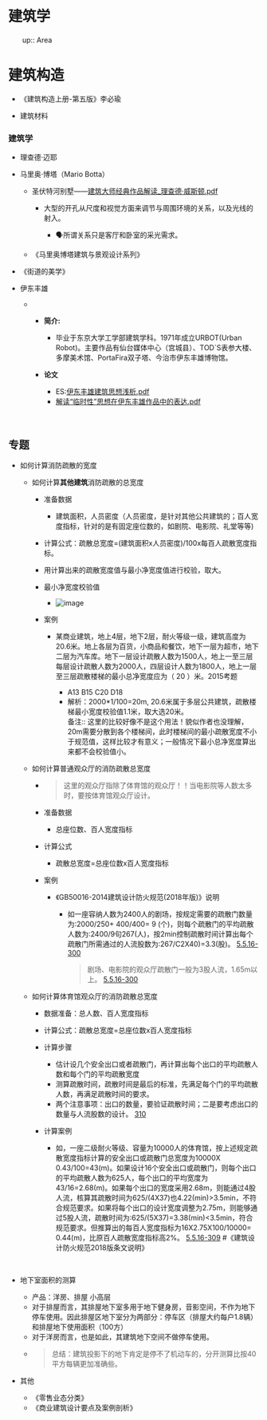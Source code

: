 <h1>建筑学</h1>
<p>　　up:: Area</p>
<h1>建筑构造</h1>
<ul>
<li>
<p>《建筑构造上册-第五版》李必瑜</p>
</li>
<li>
<p>建筑材料</p>
</li>
</ul>
<h3>建筑学</h3>
<ul>
<li>
<p>理查德·迈耶</p>
</li>
<li>
<p>马里奥·博塔（Mario Botta）</p>
<ul>
<li>
<p>圣伏特河别墅——<a href="es://%E5%BB%BA%E7%AD%91%E5%A4%A7%E5%B8%88%E7%BB%8F%E5%85%B8%E4%BD%9C%E5%93%81%E8%A7%A3%E8%AF%BB_%E7%90%86%E6%9F%A5%E5%BE%B7%C2%B7%E5%A8%81%E6%96%AF%E9%A1%BF.pdf">建筑大师经典作品解读_理查德·威斯顿.pdf</a></p>
<ul>
<li>
<p>大型的开孔从尺度和视觉方面来调节与周围环境的关系，以及光线的射入。</p>
<ul>
<li>🗣️所谓关系只是客厅和卧室的采光需求。</li>
</ul>
</li>
</ul>
</li>
<li>
<p>《马里奥博塔建筑与景观设计系列》</p>
</li>
</ul>
</li>
<li>
<p>《街道的美学》</p>
</li>
<li>
<p>伊东丰雄</p>
<ul>
<li>
<ul>
<li>
<p><strong>简介:</strong></p>
<ul>
<li>毕业于东京大学工学部建筑学科。1971年成立URBOT(Urban Robot)。主要作品有仙台媒体中心（宫城县）、TOD`S表参大楼、多摩美术馆、PortaFira双子塔、今治市伊东丰雄博物馆。</li>
</ul>
</li>
<li>
<p><strong>论文</strong></p>
<ul>
<li>ES:<a href="es://%E4%BC%8A%E4%B8%9C%E4%B8%B0%E9%9B%84%E5%BB%BA%E7%AD%91%E6%80%9D%E6%83%B3%E6%B5%85%E6%9E%90.pdf">伊东丰雄建筑思想浅析.pdf</a></li>
<li><a href="es://%E8%A7%A3%E8%AF%BB%E2%80%9C%E4%B8%B4%E6%97%B6%E6%80%A7%E2%80%9D%E6%80%9D%E6%83%B3%E5%9C%A8%E4%BC%8A%E4%B8%9C%E4%B8%B0%E9%9B%84%E4%BD%9C%E5%93%81%E4%B8%AD%E7%9A%84%E8%A1%A8%E8%BE%BE.pdf">解读“临时性”思想在伊东丰雄作品中的表达.pdf</a></li>
</ul>
</li>
</ul>
<p>‍</p>
</li>
</ul>
</li>
</ul>
<h2>专题</h2>
<ul>
<li>
<p>如何计算消防疏散的宽度</p>
<ul>
<li>
<p>如何计算<strong>其他建筑</strong>消防疏散的总宽度</p>
<ul>
<li>
<p>准备数据</p>
<ul>
<li>建筑面积，人员密度（人员密度，是针对其他公共建筑的；百人宽度指标，针对的是有固定座位数的，如剧院、电影院、礼堂等等)</li>
</ul>
</li>
<li>
<p>计算公式：疏散总宽度=(建筑面积x人员密度)/100x每百人疏散宽度指标。</p>
</li>
<li>
<p>用计算出来的疏散宽度值与最小净宽度值进行校验，取大。</p>
</li>
<li>
<p>最小净宽度校验值</p>
<ul>
<li><img src="/assets-images/image-20240719204608-j4nykrz.png" alt="image" /></li>
</ul>
</li>
<li>
<p>案例</p>
<ul>
<li>
<p>某商业建筑，地上4层，地下2层，耐火等级一级，建筑高度为20.6米。地上各层为百货，小商品和餐饮，地下一层为超市，地下二层为汽车库。地下一层设计疏散人数为1500人，地上一至三层每层设计疏散人数为2000人，四层设计人数为1800人，地上一层至三层疏散楼梯的最小总净宽度应为（ 20 ）米。2015考题</p>
<ul>
<li>A13 B15 C20 D18</li>
<li>解析：2000*1/100=20m, 20.6米属于多层公共建筑，疏散楼梯最小宽度校验值1.1米，取大选20米。<br />
备注:: 这里的比较好像不是这个用法！貌似作者也没理解，20m需要分散到各个楼梯间，此时楼梯间的最小疏散宽度不小于规范值，这样比较才有意义；一般情况下最小总净宽度算出来都不会校验值小。</li>
</ul>
</li>
</ul>
</li>
</ul>
</li>
<li>
<p>如何计算<span data-type="text" style="background-color: var(--b3-font-background4);">普通观众厅的</span>消防疏散总宽度</p>
<ul>
<li>
<blockquote>
<p>这里的观众厅指除了体育馆的观众厅！！当电影院等人数太多时，要按体育馆观众厅设计。</p>
</blockquote>
</li>
<li>
<p>准备数据</p>
<ul>
<li>总座位数、百人宽度指标</li>
</ul>
</li>
<li>
<p>计算公式</p>
<ul>
<li>疏散总宽度=总座位数x百人宽度指标</li>
</ul>
</li>
<li>
<p>案例</p>
<ul>
<li>
<p>《GB50016-2014建筑设计防火规范(2018年版)》说明</p>
<ul>
<li>
<p>如一座容纳人数为2400人的剧场，按规定需要的疏散门数量为:2000/250+ 400/400= 9 (个)，则每个疏散门的平均疏散人数为:2400/9句267(人)，按2min控制疏散时间计算出每个疏散门所需通过的人流股数为:267/C2X40)=3.3(股)。 <a href="bookxnotepro://opennote/?nb=%7Bfd71adb7-7c3e-451d-9d82-f095979110ff%7D&amp;book=f72bd829bbc5e1f2e8d1ebc04e6bf38a&amp;page=299&amp;x=192&amp;y=459&amp;id=1931&amp;uuid=3427bb90e011b56ce7cd817dca7bc79b">5.5.16-300</a></p>
<blockquote>
<p>剧场、电影院的观众厅疏散门一般为3股人流，1.65m以上。 <a href="bookxnotepro://opennote/?nb=%7Bfd71adb7-7c3e-451d-9d82-f095979110ff%7D&amp;book=f72bd829bbc5e1f2e8d1ebc04e6bf38a&amp;page=299&amp;x=191&amp;y=255&amp;id=1930&amp;uuid=9e23fc3dac789082aa7b80953d21c298">5.5.16-300</a></p>
</blockquote>
</li>
</ul>
</li>
</ul>
</li>
</ul>
</li>
<li>
<p>如何计算<span data-type="text" style="background-color: var(--b3-font-background8);">体育馆观众厅</span>的消防疏散总宽度</p>
<ul>
<li>
<p>数据准备：总人数、百人宽度指标</p>
</li>
<li>
<p>计算公式：疏散总宽度=总座位数x百人宽度指标</p>
</li>
<li>
<p>计算步骤</p>
<ul>
<li>估计设几个安全出口或者疏散门，再计算出每个出口的平均疏散人数和每个门的平均疏散宽度</li>
<li>测算疏散时间，疏散时间是最后的标准，先满足每个门的平均疏散人数，再满足疏散时间的要求。</li>
<li>两个注意事项：出口的数量，要验证疏散时间；二是要考虑出口的数量与人流股数的设计。 <a href="bookxnotepro://opennote/?nb=%7Bfd71adb7-7c3e-451d-9d82-f095979110ff%7D&amp;book=f72bd829bbc5e1f2e8d1ebc04e6bf38a&amp;page=309&amp;x=190&amp;y=428&amp;id=1928&amp;uuid=e78f2afa1677134557c2bfee1e5a6539">310</a></li>
</ul>
</li>
<li>
<p>计算案例</p>
<ul>
<li>如，一座二级耐火等级、容量为10000人的体育馆，按上述规定疏散宽度指标计算的安全出口或疏散门总宽度为10000X 0.43/100=43(m)。如果设计16个安全出口或疏散门，则每个出口的平均疏散人数为625人，每个出口的平均宽度为43/16=2.68(m)。如果每个出口的宽度采用2.68m，则能通过4股人流，核算其疏散时间为625/(4X37)也4.22(min)&gt;3.5min，不符合规范要求。如果将每个出口的设计宽度调整为2.75m，则能够通过5股人流，疏散时间为:625/(5X37)=3.38(min)&lt;3.5min，符合规范要求。但推算出的每百人宽度指标为16X2.75X100/10000= 0.44(m)，比原百人疏散宽度指标高2%。 <a href="bookxnotepro://opennote/?nb=%7Bfd71adb7-7c3e-451d-9d82-f095979110ff%7D&amp;book=f72bd829bbc5e1f2e8d1ebc04e6bf38a&amp;page=308&amp;x=180&amp;y=322&amp;id=1542&amp;uuid=b22e46e11568a62fb1128a16c6534c68">5.5.16-309</a>  #《建筑设计防火规范2018版条文说明》</li>
</ul>
</li>
</ul>
</li>
</ul>
<p>‍</p>
</li>
<li>
<p>地下室面积的测算</p>
<ul>
<li>产品：洋房、排屋 小高层</li>
<li>对于排屋而言，其排屋地下室多用于地下健身房，音影空间，不作为地下停车使用。因此排屋区地下室分为两部分：停车区（排屋大约每户1.8辆）和排屋地下使用面积（100方）</li>
<li>对于洋房而言，也是如此，其建筑地下空间不做停车使用。</li>
<li>
<blockquote>
<p>总结：建筑投影下的地下肯定是停不了机动车的，分开测算比按40平方每辆更加准确些。</p>
</blockquote>
</li>
</ul>
</li>
<li>
<p>其他</p>
<ul>
<li>《零售业态分类》</li>
<li>《商业建筑设计要点及案例剖析》</li>
</ul>
</li>
</ul>
